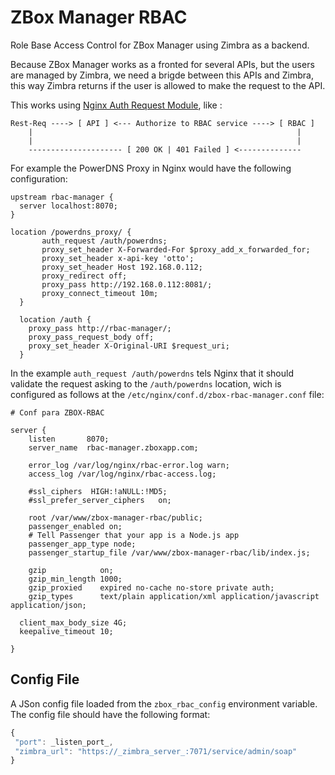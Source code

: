 # ZBox Manager RBAC
Role Base Access Control for ZBox Manager using Zimbra as a backend.

Because ZBox Manager works as a fronted for several APIs, but the users are managed by Zimbra, we
need a brigde between this APIs and Zimbra, this way Zimbra returns if the user is allowed to make the
request to the API.

This works using [Nginx Auth Request Module](http://nginx.org/en/docs/http/ngx_http_auth_request_module.html), like :

```
Rest-Req ----> [ API ] <--- Authorize to RBAC service ----> [ RBAC ]
    |                                                           |
    |                                                           |
    --------------------- [ 200 OK | 401 Failed ] <--------------
```

For example the PowerDNS Proxy in Nginx would have the following configuration:

```
upstream rbac-manager {
  server localhost:8070;
}

location /powerdns_proxy/ {
       auth_request /auth/powerdns;
       proxy_set_header X-Forwarded-For $proxy_add_x_forwarded_for;
       proxy_set_header x-api-key 'otto';
       proxy_set_header Host 192.168.0.112;
       proxy_redirect off;
       proxy_pass http://192.168.0.112:8081/;
       proxy_connect_timeout 10m;
  }

  location /auth {
    proxy_pass http://rbac-manager/;
    proxy_pass_request_body off;
    proxy_set_header X-Original-URI $request_uri;
  }
```

In the example `auth_request /auth/powerdns` tels Nginx that it should validate the
request asking to the `/auth/powerdns` location, wich is configured as follows at the
`/etc/nginx/conf.d/zbox-rbac-manager.conf` file:

```
# Conf para ZBOX-RBAC

server {
    listen       8070;
    server_name  rbac-manager.zboxapp.com;

    error_log /var/log/nginx/rbac-error.log warn;
    access_log /var/log/nginx/rbac-access.log;

    #ssl_ciphers  HIGH:!aNULL:!MD5;
    #ssl_prefer_server_ciphers   on;

    root /var/www/zbox-manager-rbac/public;
    passenger_enabled on;
    # Tell Passenger that your app is a Node.js app
    passenger_app_type node;
    passenger_startup_file /var/www/zbox-manager-rbac/lib/index.js;

    gzip            on;
    gzip_min_length 1000;
    gzip_proxied    expired no-cache no-store private auth;
    gzip_types      text/plain application/xml application/javascript application/json;

  client_max_body_size 4G;
  keepalive_timeout 10;

}
```

## Config File
A JSon config file loaded from the `zbox_rbac_config` environment variable.
The config file should have the following format:

```javascript
{
 "port": _listen_port_,
 "zimbra_url": "https://_zimbra_server_:7071/service/admin/soap"
}
```
